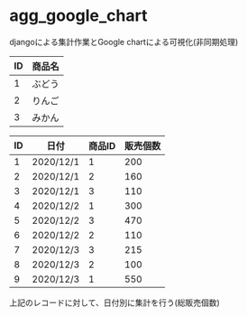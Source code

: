 # agg_google_chart
djangoによる集計作業とGoogle chartによる可視化(非同期処理)

| ID  | 商品名  |
| ---- | ---- |
|  1  |  ぶどう  |
|  2  |  りんご  |
|  3  |  みかん  |

| ID  | 日付  | 商品ID  | 販売個数 |
|---- | ---- | ---- | ---- |
| 1 |  2020/12/1  |  1 | 200 |
| 2 |  2020/12/1  |  2 | 160 |
| 3 |  2020/12/1  |  3 | 110 |
| 4 |  2020/12/2  |  1 | 300 |
| 5 |  2020/12/2  |  3 | 470 |
| 6 |  2020/12/2  |  2 | 110 |
| 7 |  2020/12/3  |  3 | 215 |
| 8 |  2020/12/3  |  2 | 100 |
| 9 |  2020/12/3  |  1 | 550 |

上記のレコードに対して、日付別に集計を行う(総販売個数)